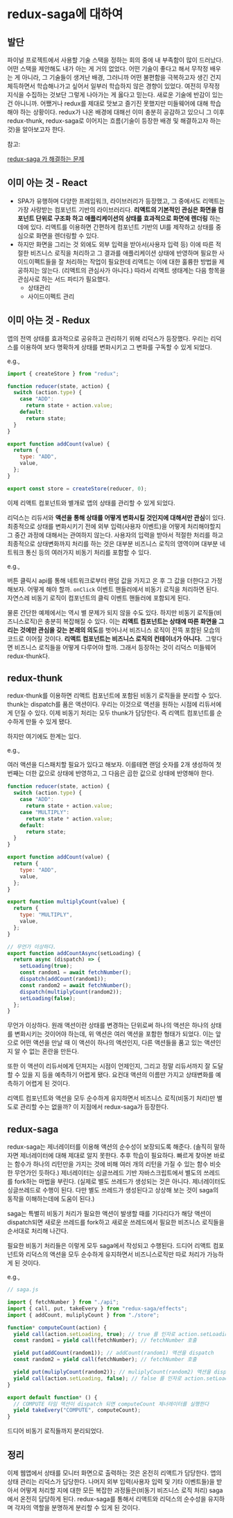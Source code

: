 # redux-saga에 대하여

## 발단

파이널 프로젝트에서 사용할 기술 스택을 정하는 회의 중에 내 부족함이 많이 드러났다. 어떤 스택을 제안해도 내가 아는 게 거의 없었다. 어떤 기술이 좋다고 해서 무작정 배우는 게 아니라, 그 기술들이 생겨난 배경, 그러니까 어떤 불편함을 극복하고자 생긴 건지 체득하면서 학습해나가고 싶어서 일부러 학습하지 않은 경향이 있었다. 여전히 무작정 지식을 수집하는 것보단 그렇게 나아가는 게 옳다고 믿는다. 새로운 기술에 반감이 있는 건 아니니까. 어쨌거나 redux를 제대로 맛보고 즐기진 못했지만 미들웨어에 대해 학습해야 하는 상황이다. redux가 나온 배경에 대해선 이미 충분히 공감하고 있으니 그 이후 redux-thunk, redux-saga로 이어지는 흐름(기술이 등장한 배경 및 해결하고자 하는 것)을 알아보고자 한다.

참고:

[redux-saga 가 해결하는 문제](https://min9nim.vercel.app/2020-04-23-redux-saga/)

## 이미 아는 것 - React

- SPA가 유행하며 다양한 프레임워크, 라이브러리가 등장했고, 그 중에서도 리액트는 가장 사랑받는 컴포넌트 기반의 라이브러리다. **리액트의 기본적인 관심은 화면을 컴포넌트 단위로 구조화 하고 애플리케이션의 상태를 효과적으로 화면에 렌더링** 하는데에 있다. 리액트를 이용하면 간편하게 컴포넌트 기반의 UI를 제작하고 상태를 중심으로 화면을 렌더링할 수 있다.
- 하지만 화면을 그리는 것 외에도 외부 입력을 받아서(사용자 입력 등) 이에 따른 적절한 비즈니스 로직을 처리하고 그 결과를 애플리케이션 상태에 반영하며 필요한 사이드이펙트들을 잘 처리하는 작업이 필요한데 리액트는 이에 대한 훌륭한 방법을 제공하지는 않는다. (리액트의 관심사가 아니다.) 따라서 리액트 생태계는 다음 항목을 관심사로 하는 서드 파티가 필요했다.
  - 상태관리
  - 사이드이펙트 관리

## 이미 아는 것 - Redux

앱의 전역 상태를 효과적으로 공유하고 관리하기 위해 리덕스가 등장했다. 우리는 리덕스를 이용하여 보다 명확하게 상태를 변화시키고 그 변화를 구독할 수 있게 되었다.

e.g.,

```jsx
import { createStore } from "redux";

function reducer(state, action) {
  switch (action.type) {
    case "ADD":
      return state + action.value;
    default:
      return state;
  }
}

export function addCount(value) {
  return {
    type: "ADD",
    value,
  };
}

export const store = createStore(reducer, 0);
```

이제 리액트 컴포넌트와 별개로 앱의 상태를 관리할 수 있게 되었다.

리덕스는 리듀서와 **액션을 통해 상태를 어떻게 변화시킬 것인지에 대해서만 관심**이 있다. 최종적으로 상태를 변화시키기 전에 외부 입력(사용자 이벤트)을 어떻게 처리해야할지 그 중간 과정에 대해서는 관여하지 않는다. 사용자의 입력을 받아서 적절한 처리를 하고 최종적으로 상태변화까지 처리를 하는 것은 대부분 비즈니스 로직의 영역이며 대부분 네트워크 통신 등의 여러가지 비동기 처리를 포함할 수 있다.

e.g.,

버튼 클릭시 api를 통해 네트워크로부터 랜덤 값을 가지고 온 후 그 값을 더한다고 가정해보자. 어떻게 해야 할까. `onClick` 이벤트 핸들러에서 비동기 로직을 처리하면 된다. 자연스레 비동기 로직이 컴포넌트의 클릭 이벤트 핸들러에 포함되게 된다.

물론 간단한 예제에서는 역시 별 문제가 되지 않을 수도 있다. 하지만 비동기 로직들(비즈니스로직)은 충분히 복잡해질 수 있다. 이는 **리액트 컴포넌트는 상태에 따른 화면을 그리는 것에만 관심을 갖는 본래의 의도**를 벗어나서 비즈니스 로직이 잔뜩 포함된 모습의 코드로 이어질 것이다. **리액트 컴포넌트는 비즈니스 로직의 컨테이너가 아니다.**  그렇다면 비즈니스 로직들을 어떻게 다루어야 할까. 그래서 등장하는 것이 리덕스 미들웨어 redux-thunk다.

## redux-thunk

redux-thunk를 이용하면 리액트 컴포넌트에 포함된 비동기 로직들을 분리할 수 있다. thunk는 dispatch를 품은 액션이다. 우리는 이것으로 액션을 원하는 시점에 리듀서에게 던질 수 있다. 이제 비동기 처리는 모두 thunk가 담당한다. 즉 리액트 컴포넌트를 순수하게 만들 수 있게 됐다.

하지만 여기에도 한계는 있다.

e.g.,

여러 액션을 디스패치할 필요가 있다고 해보자. 이를테면 랜덤 숫자를 2개 생성하여 첫 번째는 더한 값으로 상태에 반영하고, 그 다음은 곱한 값으로 상태에 반영해야 한다.

```jsx
function reducer(state, action) {
  switch (action.type) {
    case "ADD":
      return state + action.value;
    case "MULTIPLY":
      return state * action.value;
    default:
      return state;
  }
}

export function addCount(value) {
  return {
    type: "ADD",
    value,
  };
}

export function multiplyCount(value) {
  return {
    type: "MULTIPLY",
    value,
  };
}

// 무언가 이상하다.
export function addCountAsync(setLoading) {
  return async (dispatch) => {
    setLoading(true);
    const random1 = await fetchNumber();
    dispatch(addCount(random1));
    const random2 = await fetchNumber();
    dispatch(multiplyCount(random2));
    setLoading(false);
  };
}
```

무언가 이상하다. 원래 액션이란 상태를 변경하는 단위로써 하나의 액션은 하나의 상태를 변화시키는 것이어야 하는데, 위 액션은 여러 액션을 포함한 형태가 되었다. 이는 앞으로 어떤 액션을 만날 때 이 액션이 하나의 액션인지, 다른 액션들을 품고 있는 액션인지 알 수 없는 혼란을 만든다.

또한 이 액션이 리듀서에게 던져지는 시점이 언제인지, 그리고 정말 리듀서까지 잘 도달할 수 있을 지 등을 예측하기 어렵게 됐다. 요컨대 액션의 이름만 가지고 상태변화를 예측하기 어렵게 된 것이다.

리액트 컴포넌트와 액션을 모두 순수하게 유지하면서 비즈니스 로직(비동기 처리)만 별도로 관리할 수는 없을까? 이 지점에서 redux-saga가 등장한다.

## redux-saga

redux-saga는 제너레이터를 이용해 액션의 순수성이 보장되도록 해준다. (솔직히 말하자면 제너레이터에 대해 제대로 알지 못한다. 추후 학습이 필요하다. 빠르게 찾아본 바로는 함수가 하나의 리턴만을 가지는 것에 비해 여러 개의 리턴을 가질 수 있는 함수 비슷한 무언가인 듯하다.) 제너레이터는 싱글쓰레드 기반 자바스크립트에서 별도의 쓰레드를 fork하는 마법을 부린다. (실제로 별도 쓰레드가 생성되는 것은 아니다. 제너레이터도 싱글쓰레드로 수행이 된다. 다만 별도 쓰레드가 생성된다고 상상해 보는 것이 saga의 동작을 이해하는데에 도움이 된다.)

saga는 특별히 비동기 처리가 필요한 액션이 발생할 때를 기다리다가 해당 액션이 dispatch되면 새로운 쓰레드를 fork하고 새로운 쓰레드에서 필요한 비즈니스 로직들을 순서대로 처리해 나간다.

필요한 비동기 처리들은 이렇게 모두 saga에서 작성되고 수행된다. 드디어 리액트 컴포넌트와 리덕스의 액션을 모두 순수하게 유지하면서 비즈니스로직만 따로 처리가 가능하게 된 것이다.

e.g.,

```jsx
// saga.js

import { fetchNumber } from "./api";
import { call, put, takeEvery } from "redux-saga/effects";
import { addCount, muliplyCount } from "./store";

function* computeCount(action) {
  yield call(action.setLoading, true); // true 를 인자로 action.setLoading 호출
  const random1 = yield call(fetchNumber); // fetchNumber 호출

  yield put(addCount(random1)); // addCount(random1) 액션을 dispatch
  const random2 = yield call(fetchNumber); // fetchNumber 호출

  yield put(muliplyCount(random2)); // muliplyCount(random2) 액션을 dispatch
  yield call(action.setLoading, false); // false 를 인자로 action.setLoading 호출
}

export default function* () {
  // COMPUTE 타임 액션이 dispatch 되면 computeCount 제너레이터를 실행한다
  yield takeEvery("COMPUTE", computeCount);
}
```

드디어 비동기 로직들까지 분리되었다.

## 정리

이제 웹앱에서 상태를 모니터 화면으로 출력하는 것은 온전히 리액트가 담당한다. 앱의 상태 관리는 리덕스가 담당한다. 나머지 외부 입력(사용자 입력 및 기타 이벤트들)을 받아서 어떻게 처리할 지에 대한 모든 복잡한 과정들은(비동기 비즈니스 로직 처리) saga에서 온전히 담당하게 된다. redux-saga를 통해서 리액트와 리덕스의 순수성을 유지하며 각자의 역할을 분명하게 분리할 수 있게 된 것이다.
